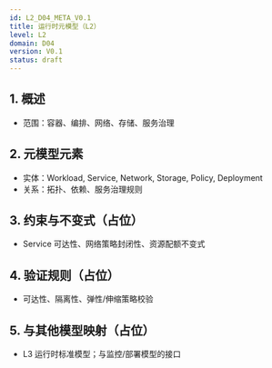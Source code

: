 ```yaml
---
id: L2_D04_META_V0.1
title: 运行时元模型（L2）
level: L2
domain: D04
version: V0.1
status: draft
---
```


## 1. 概述

- 范围：容器、编排、网络、存储、服务治理

## 2. 元模型元素

- 实体：Workload, Service, Network, Storage, Policy, Deployment
- 关系：拓扑、依赖、服务治理规则

## 3. 约束与不变式（占位）

- Service 可达性、网络策略封闭性、资源配额不变式

## 4. 验证规则（占位）

- 可达性、隔离性、弹性/伸缩策略校验

## 5. 与其他模型映射（占位）

- L3 运行时标准模型；与监控/部署模型的接口
